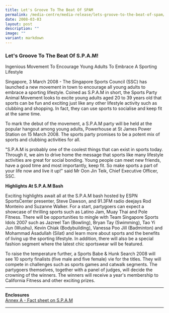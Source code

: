 ```yaml
---
title: Let's Groove To The Beat Of SPAM
permalink: /media-centre/media-release/lets-groove-to-the-beat-of-spam/
date: 2008-03-03
layout: post
description: ""
image: ""
variant: markdown
---
```

### **Let's Groove To The Beat Of S.P.A.M!**

Ingenious Movement To Encourage Young Adults To Embrace A Sporting Lifestyle

Singapore, 3 March 2008 - The Singapore Sports Council (SSC) has launched a new movement in town to encourage all young adults to embrace a sporting lifestyle. Coined as S.P.A.M in short, the Sports Party Animal Movement looks to excite young adults aged 20 to 39 years old that sports can be fun and exciting just like any other lifestyle activity such as clubbing and shopping. In fact, they can use sports to socialise and keep fit at the same time.

To mark the debut of the movement, a S.P.A.M party will be held at the popular hangout among young adults, Powerhouse at St James Power Station on 15 March 2008. The sports party promises to be a potent mix of sports and clubbing activities for all.

"S.P.A.M is probably one of the coolest things that can exist in sports today. Through it, we aim to drive home the message that sports like many lifestyle activities are great for social bonding. Young people can meet new friends, have a good time and most importantly, keep fit. So make sports a part of your life now and live it up!" said Mr Oon Jin Teik, Chief Executive Officer, SSC.

**Highlights At S.P.A.M Bash**<br>

Exciting highlights await all at the S.P.A.M bash hosted by ESPN SportsCenter presenter, Steve Dawson, and 91.3FM radio deejays Rod Monteiro and Suzanne Walker. For a start, partygoers can expect a showcase of thrilling sports such as Latino Jam, Muay Thai and Pole Fitness. There will be opportunities to mingle with Team Singapore Sports Idols 2007 such as Jazreel Tan (Bowling), Bryan Tay (Swimming), Tao Yi Jun (Wushu), Kevin Chiak (Bodybuilding), Vanessa Poo Jill (Badminton) and Mohammad Asadullah (Silat) and learn more about sports and the benefits of living up the sporting lifestyle. In addition, there will also be a special fashion segment where the latest chic sportswear will be featured.

To raise the temperature further, a Sports Babe &amp; Hunk Search 2008 will see 10 sporty finalists (five male and five female) vie for the titles. They will compete in challenges such as sports games and catwalk segments. The partygoers themselves, together with a panel of judges, will decide the crowning of the winners. The winners will receive a year's membership to California Fitness and other exciting prizes.



---

**Enclosures**<br>
[Annex A - Fact sheet on S.P.A.M](/files/Media%20Centre/Media%20Release/2008/March/03/AnnexAAboutSPAM.pdf)

---
